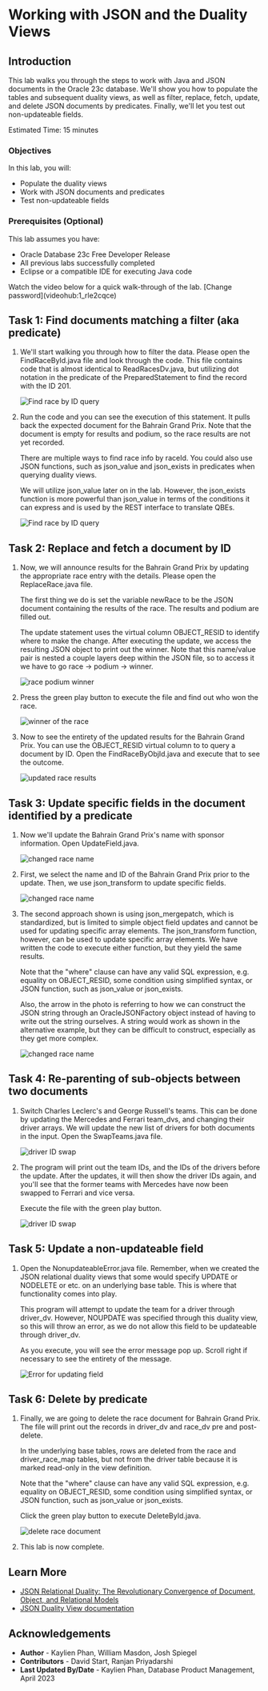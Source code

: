 # Working with JSON and the Duality Views

## Introduction

This lab walks you through the steps to work with Java and JSON documents in the Oracle 23c database. We'll show you how to populate the tables and subsequent duality views, as well as filter, replace, fetch, update, and delete JSON documents by predicates. Finally, we'll let you test out non-updateable fields. 

Estimated Time: 15 minutes

### Objectives

In this lab, you will:
* Populate the duality views
* Work with JSON documents and predicates
* Test non-updateable fields

### Prerequisites (Optional)

This lab assumes you have:
* Oracle Database 23c Free Developer Release
* All previous labs successfully completed
* Eclipse or a compatible IDE for executing Java code

<if type="livelabs">
Watch the video below for a quick walk-through of the lab. 
[Change password](videohub:1_rle2cqce)
</if>

## Task 1: Find documents matching a filter (aka predicate)

1. We'll start walking you through how to filter the data. Please open the FindRaceById.java file and look through the code. This file contains code that is almost identical to ReadRacesDv.java, but utilizing dot notation in the predicate of the PreparedStatement to find the record with the ID 201.

    ![Find race by ID query](images/find-race-by-id.png)

2. Run the code and you can see the execution of this statement. It pulls back the expected document for the Bahrain Grand Prix. Note that the document is empty for results and podium, so the race results are not yet recorded.

    There are multiple ways to find race info by raceId. You could also use JSON functions, such as json\_value and json\_exists in predicates when querying duality views. 
    
    We will utilize json\_value later on in the lab. However, the json\_exists function is more powerful than json\_value in terms of the conditions it can express and is used by the REST interface to translate QBEs.

    ![Find race by ID query](images/find-race-by-id-output.png)


## Task 2: Replace and fetch a document by ID

1. Now, we will announce results for the Bahrain Grand Prix by updating the appropriate race entry with the details. Please open the ReplaceRace.java file.

    The first thing we do is set the variable newRace to be the JSON document containing the results of the race. The results and podium are filled out.

    The update statement uses the virtual column OBJECT\_RESID to identify where to make the change. After executing the update, we access the resulting JSON object to print out the winner. Note that this name/value pair is nested a couple layers deep within the JSON file, so to access it we have to go race -> podium -> winner.

    ![race podium winner](images/nested-winner.png)

2. Press the green play button to execute the file and find out who won the race. 

    ![winner of the race](images/replace-race.png)

3. Now to see the entirety of the updated results for the Bahrain Grand Prix. You can use the OBJECT\_RESID virtual column to to query a document by ID. Open the FindRaceByObjId.java and execute that to see the outcome.

    ![updated race results](images/find-by-obj-id.png)


## Task 3: Update specific fields in the document identified by a predicate

1. Now we'll update the Bahrain Grand Prix's name with sponsor information. Open UpdateField.java. 

    ![changed race name](images/update-field.png)

2. First, we select the name and ID of the Bahrain Grand Prix prior to the update. Then, we use json\_transform to update specific fields. 

    ![changed race name](images/update-field-transform.png)

3. The second approach shown is using json_mergepatch, which is standardized, but is limited to simple object field updates and cannot be used for updating specific array elements. The json\_transform function, however, can be used to update specific array elements. We have written the code to execute either function, but they yield the same results.
    
    Note that the "where" clause can have any valid SQL expression, e.g. equality on OBJECT\_RESID, some condition using simplified syntax, or JSON function, such as json\_value or json\_exists.

    Also, the arrow in the photo is referring to how we can construct the JSON string through an OracleJSONFactory object instead of having to write out the string ourselves. A string would work as shown in the alternative example, but they can be difficult to construct, especially as they get more complex.

    ![changed race name](images/update-field-mergepatch.png)

## Task 4: Re-parenting of sub-objects between two documents
1. Switch Charles Leclerc's and George Russell's teams. This can be done by updating the Mercedes and Ferrari team_dvs, and changing their driver arrays. We will update the new list of drivers for both documents in the input. Open the SwapTeams.java file.

    ![driver ID swap](images/swap-docs.png)

1. The program will print out the team IDs, and the IDs of the drivers before the update. After the updates, it will then show the driver IDs again, and you'll see that the former teams with Mercedes have now been swapped to Ferrari and vice versa.

    Execute the file with the green play button.

    ![driver ID swap](images/swap-docs-output.png)



## Task 5: Update a non-updateable field

1. Open the NonupdateableError.java file. Remember, when we created the JSON relational duality views that some would specify UPDATE or NODELETE or etc. on an underlying base table. This is where that functionality comes into play. 
    
    This program will attempt to update the team for a driver through driver\_dv. However, NOUPDATE was specified through this duality view, so this will throw an error, as we do not allow this field to be updateable through driver_dv.

    As you execute, you will see the error message pop up. Scroll right if necessary to see the entirety of the message.

    ![Error for updating field](images/nonupdateable.png)



## Task 6: Delete by predicate

1. Finally, we are going to delete the race document for Bahrain Grand Prix. The file will print out the records in driver\_dv and race\_dv pre and post-delete.

    In the underlying base tables, rows are deleted from the race and driver\_race\_map tables, but not from the driver table because it is marked read-only in the view definition. 

    Note that the "where" clause can have any valid SQL expression, e.g. equality on OBJECT\_RESID, some condition using simplified syntax, or JSON function, such as json\_value or json\_exists.

    Click the green play button to execute DeleteById.java.

    ![delete race document](images/delete.png)

2. This lab is now complete.

## Learn More

* [JSON Relational Duality: The Revolutionary Convergence of Document, Object, and Relational Models](https://blogs.oracle.com/database/post/json-relational-duality-app-dev)
* [JSON Duality View documentation](http://docs.oracle.com)

## Acknowledgements
* **Author** - Kaylien Phan, William Masdon, Josh Spiegel
* **Contributors** - David Start, Ranjan Priyadarshi
* **Last Updated By/Date** - Kaylien Phan, Database Product Management, April 2023

